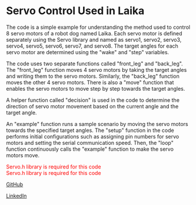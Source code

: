 # Servo Control Used in Laika
The code is a simple example for understanding the method used to control 8 servo motors of a robot dog named Laika. Each servo motor is defined separately using the Servo library and named as servo1, servo2, servo3, servo4, servo5, servo6, servo7, and servo8. The target angles for each servo motor are determined using the "wake" and "step" variables.

The code uses two separate functions called "front_leg" and "back_leg". The "front_leg" function moves 4 servo motors by taking the target angles and writing them to the servo motors. Similarly, the "back_leg" function moves the other 4 servo motors. There is also a "move" function that enables the servo motors to move step by step towards the target angles.

A helper function called "decision" is used in the code to determine the direction of servo motor movement based on the current angle and the target angle.

An "example" function runs a sample scenario by moving the servo motors towards the specified target angles. The "setup" function in the code performs initial configurations such as assigning pin numbers for servo motors and setting the serial communication speed. Then, the "loop" function continuously calls the "example" function to make the servo motors move.


<div style="color:red;">Servo.h library is required for this code</div>
<font color="red">Servo.h library is required for this code</font>


[GitHub](https://github.com/MEkrembedir) 

[LinkedIn](https://www.linkedin.com/in/mekrembedir)
